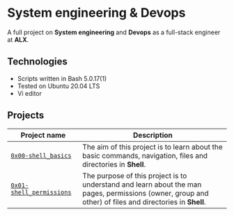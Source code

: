 # System engineering & Devops

A full project on **System engineering** and **Devops** as a full-stack engineer at **ALX**.

## Technologies

* Scripts written in Bash 5.0.17(1)
* Tested on Ubuntu 20.04 LTS
* Vi editor

## Projects

| Project name | Description |
| ------------ | ----------- |
| [`0x00-shell_basics`](https://github.com/risecodesleep/alx-system_engineering-devops/tree/master/0x00-shell_basics) | The aim of this project is to learn about the basic commands, navigation, files and directories in **Shell**. |
| [`0x01-shell_permissions`](https://github.com/risecodesleep/alx-system_engineering-devops/tree/master/0x01-shell_permissions) | The purpose of this project is to understand and learn about the man pages, permissions (owner, group and other) of files and directories in **Shell**. |
